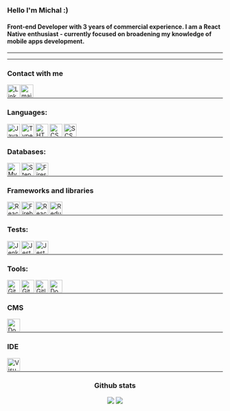 ### Hello I'm Michal :)

#### Front-end Developer with 3 years of commercial experience. I am a React Native enthusiast - currently focused on broadening my knowledge of mobile apps development.
---

---

### Contact with me

[<img align="left" style="margin-right: 0.25%" alt="LinkedIn" width="30px" src="https://cdn.simpleicons.org/linkedin" />][linkedin]
[<img align="left" style="margin-right: 0.25%" alt="mail" width="30px" src="https://cdn.simpleicons.org/gmail" />][mail]

<br />

---

### Languages:

<img align="left" alt="JavaScript" width="30px" src="https://cdn.simpleicons.org/javascript" />
<img align="left" alt="TypeScript" width="30px" src="https://cdn.simpleicons.org/typescript" />
<img align="left" alt="HTML5" width="30px" src="https://cdn.simpleicons.org/html5" />
<img align="left" alt="CSS3" width="30px" src="https://cdn.simpleicons.org/css3" />
<img align="left" alt="SCSS" width="30px" src="https://cdn.simpleicons.org/sass" />

<br />

---

### Databases:

<img align="left" alt="MySql" width="30px" src="https://cdn.simpleicons.org/mysql" />
<img align="left" alt="Stepzen" width="30px" src="https://avatars.githubusercontent.com/u/59582882?s=280&v=4" />
<img align="left" alt="Firestore" width="30px" src="https://cdn.simpleicons.org/firebase" />

<br />

---

### Frameworks and libraries

<img align="left" alt="React Native" width="30px" src="https://cdn.worldvectorlogo.com/logos/react-native-1.svg" />
<img align="left" alt="Firebase" width="30px" src="https://cdn.simpleicons.org/firebase" />
<img align="left" alt="React" width="30px" src="https://cdn.simpleicons.org/react" />
<img align="left" alt="Redux" width="30px" src="https://cdn.simpleicons.org/redux" />

<br/>

---

### Tests:

<img align="left" alt="Jenkins" width="30px" src="https://cdn.simpleicons.org/jenkins" />
<img align="left" alt="Jest" width="30px" src="https://cdn.simpleicons.org/jest" />
<img align="left" alt="Jest" width="30px" src="https://cdn.simpleicons.org/testinglibrary" />

<br/>

---

### Tools:

<img align="left" alt="Git" width="30px" src="https://cdn.simpleicons.org/git" />
<img align="left" alt="GitHub" width="30px" src="https://cdn.simpleicons.org/github" />
<img align="left" alt="Gitlab" width="30px" src="https://cdn.simpleicons.org/gitlab" />
<img align="left" alt="Docker" width="30px" src="https://cdn.simpleicons.org/docker" />

<br />

---

### CMS

<img align="left" alt="Docker" width="30px" src="https://cdn.simpleicons.org/wordpress" />

<br />

---

### IDE

<img align="left" alt="Visual Studio Code" width="30px" src="https://cdn.simpleicons.org/visualstudio" />

<br />

---

<h3 align="center">Github stats</h3>

<p align="center">
    <img src="https://github-readme-stats.vercel.app/api/top-langs/?username=michalnatkanski&theme=dark" /> 
  <img src="https://github-readme-stats.vercel.app/api?username=michalnatkanski&theme=dark&show_icons=true" />
</p>
<br />

[linkedin]: https://www.linkedin.com/in/natka%C5%84ski/
[mail]: mailto:m.natkanski0@gmail.com
